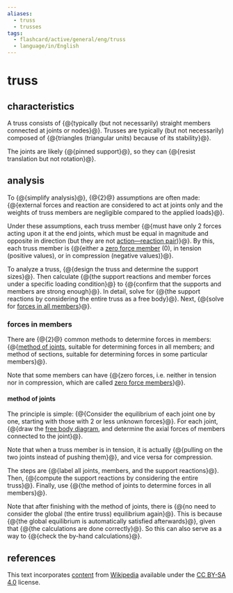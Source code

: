 ```yaml
---
aliases:
  - truss
  - trusses
tags:
  - flashcard/active/general/eng/truss
  - language/in/English
---
```


# truss

## characteristics

A truss consists of {@{typically (but not necessarily) straight members connected at joints or nodes}@}. Trusses are typically (but not necessarily) composed of {@{triangles (triangular units) because of its stability}@}. <!--SR:!2026-09-23,652,330!2026-06-25,582,330-->

The joints are likely {@{pinned support}@}, so they can {@{resist translation but not rotation}@}. <!--SR:!2025-05-03,268,330!2025-05-04,269,330-->

## analysis

To {@{simplify analysis}@}, {@{2}@} assumptions are often made: {@{external forces and reaction are considered to act at joints only and the weights of truss members are negligible compared to the applied loads}@}. <!--SR:!2026-11-13,692,330!2025-03-10,226,330!2026-04-08,507,310-->

Under these assumptions, each truss member {@{must have only 2 forces acting upon it at the end joints, which must be equal in magnitude and opposite in direction (but they are not [action—reaction pair](reaction%20(physics).md))}@}. By this, each truss member is {@{either a [zero force member](zero%20force%20member.md) (0), in tension (positive values), or in compression (negative values)}@}. <!--SR:!2025-03-06,222,330!2026-08-09,617,330-->

To analyze a truss, {@{design the truss and determine the support sizes}@}. Then calculate {@{the support reactions and member forces under a specific loading condition}@} to {@{confirm that the supports and members are strong enough}@}. In detail, solve for {@{the support reactions by considering the entire truss as a free body}@}. Next, {@{solve for [forces in all members](#forces%20in%20members)}@}. <!--SR:!2027-02-18,755,330!2025-03-25,238,330!2025-04-02,244,330!2027-03-30,795,330!2025-06-13,301,330-->

### forces in members

There are {@{2}@} common methods to determine forces in members: {@{[method of joints](#method%20of%20joints), suitable for determining forces in all members; and method of sections, suitable for determining forces in some particular members}@}. <!--SR:!2025-04-23,261,330!2026-08-28,584,310-->

Note that some members can have {@{zero forces, i.e. neither in tension nor in compression, which are called [zero force members](zero%20force%20member.md)}@}. <!--SR:!2025-04-27,264,330-->

#### method of joints

The principle is simple: {@{Consider the equilibrium of each joint one by one, starting with those with 2 or less unknown forces}@}. For each joint, {@{draw the [free body diagram](free%20body%20diagram.md), and determine the axial forces of members connected to the joint}@}. <!--SR:!2026-10-06,611,310!2025-04-06,246,330-->

Note that when a truss member is in tension, it is actually {@{pulling on the two joints instead of pushing them}@}, and vice versa for compression. <!--SR:!2025-06-16,304,330-->

The steps are {@{label all joints, members, and the support reactions}@}. Then, {@{compute the support reactions by considering the entire truss}@}. Finally, use {@{the method of joints to determine forces in all members}@}. <!--SR:!2027-05-05,820,330!2025-04-08,248,330!2026-04-20,488,310-->

Note that after finishing with the method of joints, there is {@{no need to consider the global (the entire truss) equilibrium again}@}. This is because {@{the global equilibrium is automatically satisfied afterwards}@}, given that {@{the calculations are done correctly}@}. So this can also serve as a way to {@{check the by-hand calculations}@}. <!--SR:!2025-04-17,256,330!2025-03-05,221,330!2027-05-01,824,330!2026-01-12,445,310-->

## references

This text incorporates [content](https://en.wikipedia.org/wiki/truss) from [Wikipedia](Wikipedia.md) available under the [CC BY-SA 4.0](https://creativecommons.org/licenses/by-sa/4.0/) license.
